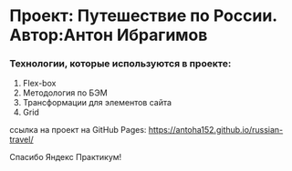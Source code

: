 # Проект: Путешествие по России. Автор:Антон Ибрагимов

### Технологии, которые используются в проекте:
1) Flex-box
2) Методология по БЭМ
3) Трансформации для элементов сайта
4) Grid

ссылка на проект на GitHub Pages: https://antoha152.github.io/russian-travel/

Спасибо Яндекс Практикум!
